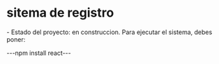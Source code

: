 <h1>sitema de registro</h1>
- Estado del proyecto: en construccion.
Para ejecutar el sistema, debes poner:

---npm install react---
